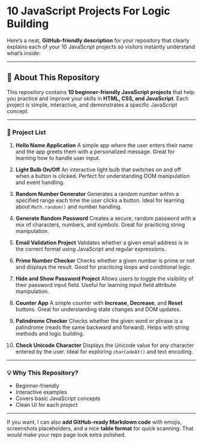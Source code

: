 # 10 JavaScript Projects For Logic Building
Here’s a neat, **GitHub-friendly description** for your repository that clearly explains each of your 10 JavaScript projects so visitors instantly understand what’s inside:

---

## 📜 About This Repository

This repository contains **10 beginner-friendly JavaScript projects** that help you practice and improve your skills in **HTML, CSS, and JavaScript**.
Each project is simple, interactive, and demonstrates a specific JavaScript concept.

---

### 📂 Project List

1. **Hello Name Application**
   A simple app where the user enters their name and the app greets them with a personalized message. Great for learning how to handle user input.

2. **Light Bulb On/Off**
   An interactive light bulb that switches on and off when a button is clicked. Perfect for understanding DOM manipulation and event handling.

3. **Random Number Generator**
   Generates a random number within a specified range each time the user clicks a button. Ideal for learning about `Math.random()` and number handling.

4. **Generate Random Password**
   Creates a secure, random password with a mix of characters, numbers, and symbols. Great for practicing string manipulation.

5. **Email Validation Project**
   Validates whether a given email address is in the correct format using JavaScript and regular expressions.

6. **Prime Number Checker**
   Checks whether a given number is prime or not and displays the result. Good for practicing loops and conditional logic.

7. **Hide and Show Password Project**
   Allows users to toggle the visibility of their password input field. Useful for learning input field attribute manipulation.

8. **Counter App**
   A simple counter with **Increase**, **Decrease**, and **Reset** buttons. Great for understanding state changes and DOM updates.

9. **Palindrome Checker**
   Checks whether the given word or phrase is a palindrome (reads the same backward and forward). Helps with string methods and logic building.

10. **Check Unicode Character**
    Displays the Unicode value for any character entered by the user. Ideal for exploring `charCodeAt()` and text encoding.

---

### 💡 Why This Repository?

* Beginner-friendly
* Interactive examples
* Covers basic JavaScript concepts
* Clean UI for each project

---

If you want, I can also **add GitHub-ready Markdown code** with emojis, screenshots placeholders, and a nice **table format** for quick scanning. That would make your repo page look extra polished.
